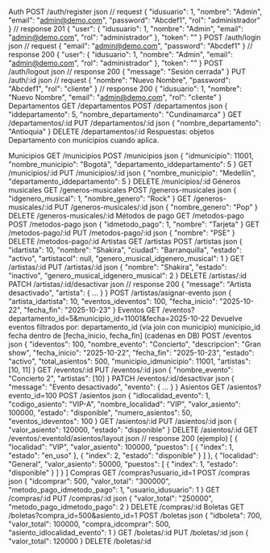 Auth
POST /auth/register
json
// request
{ "idusuario": 1, "nombre": "Admin", "email": "admin@demo.com", "password": "Abcdef1", "rol": "administrador" }
// response 201
{ "user": { "idusuario": 1, "nombre": "Admin", "email": "admin@demo.com", "rol": "administrador" }, "token": "<base64>" }
POST /auth/login
json
// request
{ "email": "admin@demo.com", "password": "Abcdef1" }
// response 200
{ "user": { "idusuario": 1, "nombre": "Admin", "email": "admin@demo.com", "rol": "administrador" }, "token": "<base64>" }
POST /auth/logout
json
// response 200
{ "message": "Sesión cerrada" }
PUT /auth/:id
json
// request
{ "nombre": "Nuevo Nombre", "password": "Abcdef1", "rol": "cliente" }
// response 200
{ "idusuario": 1, "nombre": "Nuevo Nombre", "email": "admin@demo.com", "rol": "cliente" }
Departamentos
GET /departamentos
POST /departamentos
json
{ "iddepartamento": 5, "nombre_departamento": "Cundinamarca" }
GET /departamentos/:id
PUT /departamentos/:id
json
{ "nombre_departamento": "Antioquia" }
DELETE /departamentos/:id
Respuestas: objetos 
Departamento
 con municipios cuando aplica.

Municipios
GET /municipios
POST /municipios
json
{ "idmunicipio": 11001, "nombre_municipio": "Bogotá", "departamento_iddepartamento": 5 }
GET /municipios/:id
PUT /municipios/:id
json
{ "nombre_municipio": "Medellín", "departamento_iddepartamento": 5 }
DELETE /municipios/:id
Géneros musicales
GET /generos-musicales
POST /generos-musicales
json
{ "idgenero_musical": 1, "nombre_genero": "Rock" }
GET /generos-musicales/:id
PUT /generos-musicales/:id
json
{ "nombre_genero": "Pop" }
DELETE /generos-musicales/:id
Métodos de pago
GET /metodos-pago
POST /metodos-pago
json
{ "idmetodo_pago": 1, "nombre": "Tarjeta" }
GET /metodos-pago/:id
PUT /metodos-pago/:id
json
{ "nombre": "PSE" }
DELETE /metodos-pago/:id
Artistas
GET /artistas
POST /artistas
json
{
  "idartista": 10,
  "nombre": "Shakira",
  "ciudad": "Barranquilla",
  "estado": "activo",
  "artistacol": null,
  "genero_musical_idgenero_musical": 1
}
GET /artistas/:id
PUT /artistas/:id
json
{ "nombre": "Shakira", "estado": "inactivo", "genero_musical_idgenero_musical": 2 }
DELETE /artistas/:id
PATCH /artistas/:id/desactivar
json
// response 200
{ "message": "Artista desactivado", "artista": { ... } }
POST /artistas/asignar-evento
json
{ "artista_idartista": 10, "eventos_ideventos": 100, "fecha_inicio": "2025-10-22", "fecha_fin": "2025-10-23" }
Eventos
GET /eventos?departamento_id=5&municipio_id=11001&fecha=2025-10-22
Devuelve eventos filtrados por:
departamento_id (vía join con municipio)
municipio_id
fecha dentro de [fecha_inicio, fecha_fin] (cadenas en DB)
POST /eventos
json
{
  "ideventos": 100,
  "nombre_evento": "Concierto",
  "descripcion": "Gran show",
  "fecha_inicio": "2025-10-22",
  "fecha_fin": "2025-10-23",
  "estado": "activo",
  "total_asientos": 500,
  "municipio_idmunicipio": 11001,
  "artistas": [10, 11]
}
GET /eventos/:id
PUT /eventos/:id
json
{ "nombre_evento": "Concierto 2", "artistas": [10] }
PATCH /eventos/:id/desactivar
json
{ "message": "Evento desactivado", "evento": { ... } }
Asientos
GET /asientos?evento_id=100
POST /asientos
json
{
  "idlocalidad_evento": 1,
  "codigo_asiento": "VIP-A",
  "nombre_localidad": "VIP",
  "valor_asiento": 100000,
  "estado": "disponible",
  "numero_asientos": 50,
  "eventos_ideventos": 100
}
GET /asientos/:id
PUT /asientos/:id
json
{ "valor_asiento": 120000, "estado": "disponible" }
DELETE /asientos/:id
GET /eventos/:eventoId/asientos/layout
json
// response 200 (ejemplo)
[
  {
    "localidad": "VIP",
    "valor_asiento": 100000,
    "puestos": [
      { "index": 1, "estado": "en_uso" },
      { "index": 2, "estado": "disponible" }
    ]
  },
  {
    "localidad": "General",
    "valor_asiento": 50000,
    "puestos": [ { "index": 1, "estado": "disponible" } ]
  }
]
Compras
GET /compras?usuario_id=1
POST /compras
json
{
  "idcomprar": 500,
  "valor_total": "300000",
  "metodo_pago_idmetodo_pago": 1,
  "usuario_idusuario": 1
}
GET /compras/:id
PUT /compras/:id
json
{ "valor_total": "250000", "metodo_pago_idmetodo_pago": 2 }
DELETE /compras/:id
Boletas
GET /boletas?compra_id=500&asiento_id=1
POST /boletas
json
{ "idboleta": 700, "valor_total": 100000, "compra_idcomprar": 500, "asiento_idlocalidad_evento": 1 }
GET /boletas/:id
PUT /boletas/:id
json
{ "valor_total": 120000 }
DELETE /boletas/:id